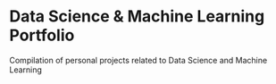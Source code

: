 # Data Science & Machine Learning Portfolio
Compilation of personal projects related to Data Science and Machine Learning
